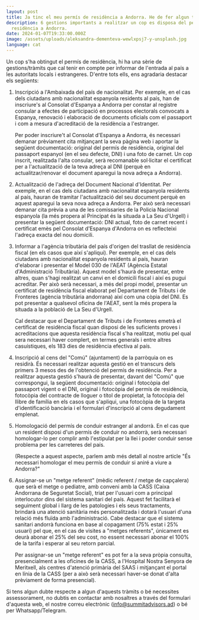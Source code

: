 ```yaml
---
layout: post
title: Ja tinc el meu permís de residència a Andorra. He de fer algun tràmit més?
description: 6 gestions importants a realitzar un cop es disposa del permís de
  residència a Andorra.
date: 2024-01-07T19:33:00.000Z
image: /assets/uploads/aleksandra-dementeva-wewlxpsj7-y-unsplash.jpg
language: cat
---
```

Un cop s'ha obtingut el permís de residència, hi ha una sèrie de gestions/tràmits que cal tenir en compte per informar de l'entrada al país a les autoritats locals i estrangeres. D'entre tots ells, ens agradaria destacar els següents:

1. Inscripció a l'Ambaixada del país de nacionalitat. Per exemple, en el cas dels ciutadans amb nacionalitat espanyola residents al país, han de inscriure's al Consolat d'Espanya a Andorra per constar al registre consular a efectes de participació en processos electorals convocats a Espanya, renovació i elaboració de documents oficials com el passaport i com a mesura d'acreditació de la residència a l'estranger.

   Per poder inscriure't al Consolat d'Espanya a Andorra, és necessari demanar prèviament cita mitjançant la seva pàgina web i aportar la següent documentació: original del permís de residència, original del passaport espanyol (en el seu defecte, DNI) i una foto de carnet. Un cop inscrit, realitzada l'alta consular, serà recomanable sol·licitar el certificat per a l'actualització de la teva adreça al DNI (perquè en actualitzar/renovar el document aparegui la nova adreça a Andorra).


2. Actualització de l'adreça del Document Nacional d'Identitat. Per exemple, en el cas dels ciutadans amb nacionalitat espanyola residents al país, hauran de tramitar l'actualització del seu document perquè en aquest aparegui la seva nova adreça a Andorra. Per això serà necessari demanar cita prèvia a una de les comissaries de la Policia Nacional espanyola (la més propera al Principat és la situada a La Seu d'Urgell) i presentar la següent documentació: DNI actual, foto de carnet recent i certificat emès pel Consolat d'Espanya d'Andorra on es reflecteixi l'adreça exacta del nou domicili.


3. Informar a l'agència tributària del país d'origen del trasllat de residència fiscal (en els casos que així s'apliqui). Per exemple, en el cas dels ciutadans amb nacionalitat espanyola residents al país, hauran d'elaborar i presentar el Model 030 de l'AEAT (Agència Estatal d'Administració Tributària). Aquest model s'haurà de presentar, entre altres, quan s'hagi realitzat un canvi en el domicili fiscal i així es pugui acreditar. Per això serà necessari, a més del propi model, presentar un certificat de residència fiscal elaborat pel Departament de Tributs i de Fronteres (agència tributària andorrana) així com una còpia del DNI. Es pot presentar a qualsevol oficina de l'AEAT, sent la més propera la situada a la població de La Seu d'Urgell.

   Cal destacar que el Departament de Tributs i de Fronteres emetrà el certificat de residència fiscal quan disposi de les suficients proves i acreditacions que aquesta residència fiscal s'ha realitzat, motiu pel qual sera necessari haver complert, en termes generals i entre altres casuístiques, els 183 dies de residència efectiva al país.


4. Inscripció al cens del "Comú" (ajuntament) de la parròquia on es residirà. És necessari realitzar aquesta gestió en el transcurs dels primers 3 mesos des de l'obtenció del permís de residència. Per a realitzar aquesta gestió s'haurà de presentar, davant del "Comú" que correspongui, la següent documentació: original i fotocòpia del passaport vigent o el DNI, original i fotocòpia del permís de residència, fotocòpia del contracte de lloguer o títol de propietat, la fotocòpia del llibre de família en els casos que s'apliqui, una fotocòpia de la targeta d'identificació bancària i el formulari d'inscripció al cens degudament emplenat.


5. Homologació del permís de conduir estranger al andorrà. En el cas que un resident disposi d'un permís de conduir no andorrà, serà necessari homologar-lo per complir amb l'estipulat per la llei i poder conduir sense problema per les carreteres del país.

   (Respecte a aquest aspecte, parlem amb més detall al nostre article "És necessari homologar el meu permís de conduir si aniré a viure a Andorra?"


6. Assignar-se un "metge referent" (mèdic referent / metge de capçalera) que serà el metge o pediatre, amb conveni amb la CASS (Caixa Andorrana de Seguretat Social), triat per l'usuari com a principal interlocutor dins del sistema sanitari del país. Aquest fet facilitarà el seguiment global i llarg de les patologies i els seus tractaments, brindarà una atenció sanitària més personalitzada i dotarà l'usuari d'una relació més fluïda amb l'administració. Cabe destacar que el sistema sanitari andorrà funciona en base al copagament (75% estat i 25% usuari) pel que, en el cas de visites a "metges referents", únicament es deurà abonar el 25% del seu cost, no essent necessari abonar el 100% de la tarifa i esperar al seu retorn parcial.

   Per assignar-se un "metge referent" es pot fer a la seva pròpia consulta, presencialment a les oficines de la CASS, a l'Hospital Nostra Senyora de Meritxell, als centres d'atenció primària del SAAS i mitjançant el portal en línia de la CASS (per a això serà necessari haver-se donat d'alta prèviament de forma presencial).



Si tens algun dubte respecte a algun d'aquests tràmits o bé necessites assessorament, no dubtis en contactar amb nosaltres a través del formulari d'aquesta web, el nostre correu electrònic (info@summitadvisors.ad) o bé per Whatsapp/Telegram.